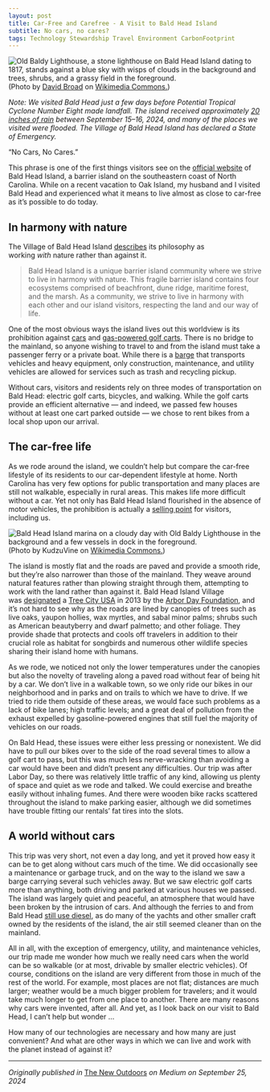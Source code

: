 ```yaml
---
layout: post
title: Car-Free and Carefree - A Visit to Bald Head Island
subtitle: No cars, no cares?
tags: Technology Stewardship Travel Environment CarbonFootprint
---
```


<div>
  <img class="mx-auto w-1/2" src="https://samanthaliskcarson.com/assets/img/1024px-Bald_Head_Island_NC_-_Lighthouse_-_panoramio.jpg" alt="Old Baldy Lighthouse, a stone lighthouse on Bald Head Island dating to 1817, stands against a blue sky with wisps of clouds in the background and trees, shrubs, and a grassy field in the foreground.">
    <figcaption class="text-center">
      (Photo by <a href="https://web.archive.org/web/20161103011957/http://www.panoramio.com/user/2134453?with_photo_id=120529234">David Broad</a> on <a href="https://commons.wikimedia.org/wiki/File:Bald_Head_Island_NC_-_Lighthouse_-_panoramio.jpg">Wikimedia Commons.</a>)
    </figcaption>
</div>

_Note: We visited Bald Head just a few days before Potential Tropical Cyclone Number Eight made landfall. The island received approximately_ [_20 inches of rain_](https://villagebhi.org/announcement/severe-weather-update-3/?fbclid=IwY2xjawFWehZleHRuA2FlbQIxMAABHfjQS10ylr7qpGXGcV1WKEVcaLWgmIIYmpu6u7fOMXmoQqwYxY1m_tUc3A_aem_RR0dOJ01R7HUg1ccC6K1kA) _between September 15–16, 2024, and many of the places we visited were flooded. The Village of Bald Head Island has declared a State of Emergency._

“No Cars, No Cares.”

This phrase is one of the first things visitors see on the [official website](https://www.baldheadisland.com/) of Bald Head Island, a barrier island on the southeastern coast of North Carolina. While on a recent vacation to Oak Island, my husband and I visited Bald Head and experienced what it means to live almost as close to car-free as it’s possible to do today.

## In harmony with nature

The Village of Bald Head Island [describes](https://villagebhi.org/visitors/about-the-village-of-bald-head-island/) its philosophy as working _with_ nature rather than against it.

> Bald Head Island is a unique barrier island community where we strive to live in harmony with nature. This fragile barrier island contains four ecosystems comprised of beachfront, dune ridge, maritime forest, and the marsh. As a community, we strive to live in harmony with each other and our island visitors, respecting the land and our way of life.

One of the most obvious ways the island lives out this worldview is its prohibition against [cars](https://www.baldheadisland.com/blog/2023/9/carfree-and-carefree) and [gas-powered golf carts](https://villagebhi.org/visitors/getting-around-the-island/). There is no bridge to the mainland, so anyone wishing to travel to and from the island must take a passenger ferry or a private boat. While there is a [barge](https://bhibarge.com/) that transports vehicles and heavy equipment, only construction, maintenance, and utility vehicles are allowed for services such as trash and recycling pickup.

Without cars, visitors and residents rely on three modes of transportation on Bald Head: electric golf carts, bicycles, and walking. While the golf carts provide an efficient alternative — and indeed, we passed few houses without at least one cart parked outside — we chose to rent bikes from a local shop upon our arrival.

## The car-free life

As we rode around the island, we couldn’t help but compare the car-free lifestyle of its residents to our car-dependent lifestyle at home. North Carolina has very few options for public transportation and many places are still not walkable, especially in rural areas. This makes life more difficult without a car. Yet not only has Bald Head Island flourished in the absence of motor vehicles, the prohibition is actually a [selling point](https://www.aarp.org/travel/travel-tips/transportation/info-2023/car-free-destinations.html) for visitors, including us.

<div>
  <img class="mx-auto w-1/2" src="https://samanthaliskcarson.com/assets/img/1024px-Bald_Head_Island_Marina_with_Old_Baldy.jpeg" alt="Bald Head Island marina on a cloudy day with Old Baldy Lighthouse in the background and a few vessels in dock in the foreground.">
    <figcaption class="text-center">
      (Photo by KudzuVine on <a href="https://commons.wikimedia.org/wiki/File:Bald_Head_Island_Marina_with_Old_Baldy.JPG">Wikimedia Commons.</a>)
    </figcaption>
</div>

The island is mostly flat and the roads are paved and provide a smooth ride, but they’re also narrower than those of the mainland. They weave around natural features rather than plowing straight through them, attempting to work with the land rather than against it. Bald Head Island Village was [designated](https://villagebhi.org/tree-city-usa/) a [Tree City USA](https://www.arborday.org/programs/treecityusa/) in 2013 by the [Arbor Day Foundation](https://www.arborday.org/), and it’s not hard to see why as the roads are lined by canopies of trees such as live oaks, yaupon hollies, wax myrtles, and sabal minor palms; shrubs such as American beautyberry and dwarf palmetto; and other foliage. They provide shade that protects and cools off travelers in addition to their crucial role as habitat for songbirds and numerous other wildlife species sharing their island home with humans.

As we rode, we noticed not only the lower temperatures under the canopies but also the novelty of traveling along a paved road without fear of being hit by a car. We don’t live in a walkable town, so we only ride our bikes in our neighborhood and in parks and on trails to which we have to drive. If we tried to ride them outside of these areas, we would face such problems as a lack of bike lanes; high traffic levels; and a great deal of pollution from the exhaust expelled by gasoline-powered engines that still fuel the majority of vehicles on our roads.

On Bald Head, these issues were either less pressing or nonexistent. We did have to pull our bikes over to the side of the road several times to allow a golf cart to pass, but this was much less nerve-wracking than avoiding a car would have been and didn’t present any difficulties. Our trip was after Labor Day, so there was relatively little traffic of any kind, allowing us plenty of space and quiet as we rode and talked. We could exercise and breathe easily without inhaling fumes. And there were wooden bike racks scattered throughout the island to make parking easier, although we did sometimes have trouble fitting our rentals’ fat tires into the slots.

## A world without cars

This trip was very short, not even a day long, and yet it proved how easy it can be to get along without cars much of the time. We did occasionally see a maintenance or garbage truck, and on the way to the island we saw a barge carrying several such vehicles away. But we saw electric golf carts more than anything, both driving and parked at various houses we passed. The island was largely quiet and peaceful, an atmosphere that would have been broken by the intrusion of cars. And although the ferries to and from Bald Head [still use diesel](https://www.baldheadassociation.com/Images/bhinews/site/news/BHI%20Ferry%20Transportation%20Authority/2021/BHITA_2021_Bond_Feasibility__Dec2020_public_.pdf), as do many of the yachts and other smaller craft owned by the residents of the island, the air still seemed cleaner than on the mainland.

All in all, with the exception of emergency, utility, and maintenance vehicles, our trip made me wonder how much we really need cars when the world can be so walkable (or at most, drivable by smaller electric vehicles). Of course, conditions on the island are very different from those in much of the rest of the world. For example, most places are not flat; distances are much larger; weather would be a much bigger problem for travelers; and it would take much longer to get from one place to another. There are many reasons why cars were invented, after all. And yet, as I look back on our visit to Bald Head, I can’t help but wonder …

How many of our technologies are necessary and how many are just convenient? And what are other ways in which we can live and work with the planet instead of against it?

***

*Originally published in* [The New Outdoors](https://medium.com/p/374544908d34) *on Medium on September 25, 2024*
